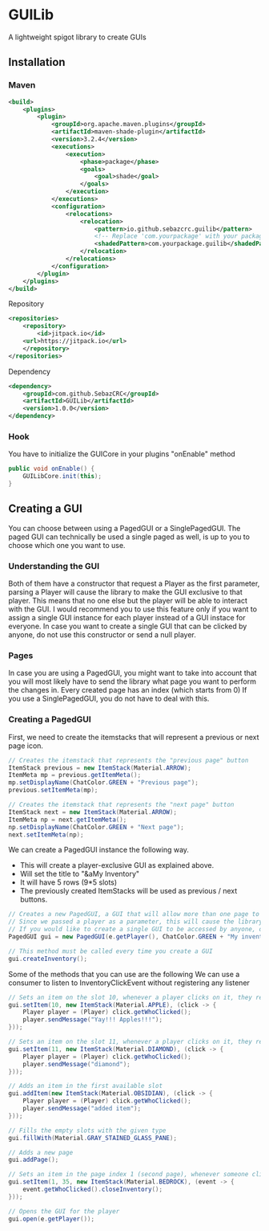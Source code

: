 # GUILib
 A lightweight spigot library to create GUIs

## Installation
### Maven
```xml
<build>
    <plugins>
        <plugin>
            <groupId>org.apache.maven.plugins</groupId>
            <artifactId>maven-shade-plugin</artifactId>
            <version>3.2.4</version>
            <executions>
                <execution>
                    <phase>package</phase>
                    <goals>
                        <goal>shade</goal>
                    </goals>
                </execution>
            </executions>
            <configuration>
                <relocations>
                    <relocation>
                        <pattern>io.github.sebazcrc.guilib</pattern>
                        <!-- Replace 'com.yourpackage' with your package ! -->
                        <shadedPattern>com.yourpackage.guilib</shadedPattern>
                    </relocation>
                </relocations>
            </configuration>
        </plugin>
    </plugins>
</build>
```
Repository
```xml
<repositories>
    <repository>
        <id>jitpack.io</id>
	<url>https://jitpack.io</url>
    </repository>
</repositories>
```

Dependency
```xml
<dependency>
    <groupId>com.github.SebazCRC</groupId>
    <artifactId>GUILib</artifactId>
    <version>1.0.0</version>
</dependency>
```

### Hook
You have to initialize the GUICore in your plugins "onEnable" method

```java
public void onEnable() {
    GUILibCore.init(this);
}
```

## Creating a GUI
You can choose between using a PagedGUI or a SinglePagedGUI.
The paged GUI can technically be used a single paged as well, is up to you to choose which one you want to use.

### Understanding the GUI
Both of them have a constructor that request a Player as the first parameter, parsing a Player will cause the library to make the GUI exclusive to that player.
This means that no one else but the player will be able to interact with the GUI.
I would recommend you to use this feature only if you want to assign a single GUI instance for each player instead of a GUI instace for everyone.
In case you want to create a single GUI that can be clicked by anyone, do not use this constructor or send a null player.

### Pages
In case you are using a PagedGUI, you might want to take into account that you will most likely have to send the library what page you want to perform the changes in.
Every created page has an index (which starts from 0)
If you use a SinglePagedGUI, you do not have to deal with this.

### Creating a PagedGUI
First, we need to create the itemstacks that will represent a previous or next page icon.
```java
// Creates the itemstack that represents the "previous page" button
ItemStack previous = new ItemStack(Material.ARROW);
ItemMeta mp = previous.getItemMeta();
mp.setDisplayName(ChatColor.GREEN + "Previous page");
previous.setItemMeta(mp);

// Creates the itemstack that represents the "next page" button
ItemStack next = new ItemStack(Material.ARROW);
ItemMeta np = next.getItemMeta();
np.setDisplayName(ChatColor.GREEN + "Next page");
next.setItemMeta(np);
```

We can create a PagedGUI instance the following way.
* This will create a player-exclusive GUI as explained above.
* Will set the title to "&aMy Inventory"
* It will have 5 rows (9*5 slots)
* The previously created ItemStacks will be used as previous / next buttons.

```java
// Creates a new PagedGUI, a GUI that will allow more than one page to be used.
// Since we passed a player as a parameter, this will cause the library to make this GUI exclusive for this player.
// If you would like to create a single GUI to be accessed by anyone, do not pass a player as a parameter.
PagedGUI gui = new PagedGUI(e.getPlayer(), ChatColor.GREEN + "My inventory", 5, previous, next);

// This method must be called every time you create a GUI
gui.createInventory();
```

Some of the methods that you can use are the following
We can use a consumer to listen to InventoryClickEvent without registering any listener

```java
// Sets an item on the slot 10, whenever a player clicks on it, they receive a message
gui.setItem(10, new ItemStack(Material.APPLE), (click -> {
    Player player = (Player) click.getWhoClicked();
    player.sendMessage("Yay!!! Apples!!!");
}));

// Sets an item on the slot 11, whenever a player clicks on it, they receive a message
gui.setItem(11, new ItemStack(Material.DIAMOND), (click -> {
    Player player = (Player) click.getWhoClicked();
    player.sendMessage("diamond");
}));

// Adds an item in the first available slot
gui.addItem(new ItemStack(Material.OBSIDIAN), (click -> {
    Player player = (Player) click.getWhoClicked();
    player.sendMessage("added item");
}));

// Fills the empty slots with the given type
gui.fillWith(Material.GRAY_STAINED_GLASS_PANE);

// Adds a new page
gui.addPage();

// Sets an item in the page index 1 (second page), whenever someone clicks their inventory is closed
gui.setItem(1, 35, new ItemStack(Material.BEDROCK), (event -> {
    event.getWhoClicked().closeInventory();
}));

// Opens the GUI for the player
gui.open(e.getPlayer());
```
